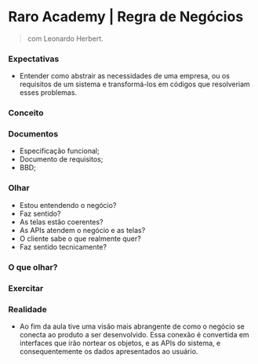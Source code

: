 # Raro Academy | Regra de Negócios
>com Leonardo Herbert.
### Expectativas
* Entender como abstrair as necessidades de uma empresa, ou os requisitos de um sistema e transformá-los em códigos que resolveriam esses problemas.
### Conceito
### Documentos
* Especificação funcional;
* Documento de requisitos;
* BBD;
### Olhar
* Estou entendendo o negócio?
* Faz sentido?
* As telas estão coerentes?
* As APIs atendem o negócio e as telas?
* O cliente sabe o que realmente quer?
* Faz sentido tecnicamente?
### O que olhar?
### Exercitar
### Realidade
* Ao fim da aula tive uma visão mais abrangente de como o negócio se conecta ao produto a ser desenvolvido. Essa conexão é convertida em interfaces que irão nortear os objetos, e as APIs do sistema, e consequentemente os dados apresentados ao usuário.